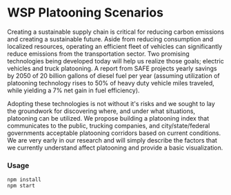 # WSP Platooning Scenarios

Creating a sustainable supply chain is critical for reducing carbon emissions and creating a sustainable future. Aside from reducing consumption and localized resources, operating an efficient fleet of vehicles can significantly reduce emissions from the transportation sector. Two promising technologies being developed today will help us realize those goals; electric vehicles and truck platooning. A report from SAFE projects yearly savings by 2050 of 20 billion gallons of diesel fuel per year (assuming utilization of platooning technology rises to 50% of heavy duty vehicle miles traveled, while yielding a 7% net gain in fuel efficiency).

Adopting these technologies is not without it's risks and we sought to lay the groundwork for discovering where, and under what situations, platooning can be utilized. We propose building a platooning index that communicates to the public, trucking companies, and city/state/federal governments acceptable platooning corridors based on current conditions. We are very early in our research and will simply describe the factors that we currently understand affect platooning and provide a basic visualization.


### Usage
```
npm install
npm start
```
